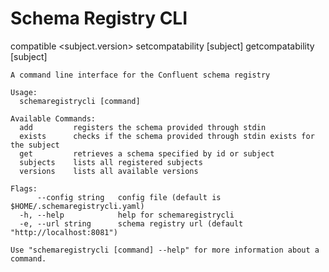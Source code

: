 Schema Registry CLI
===================

compatible <subject.version>
setcompatability [subject]
getcompatability [subject]

```
A command line interface for the Confluent schema registry

Usage:
  schemaregistrycli [command]

Available Commands:
  add         registers the schema provided through stdin
  exists      checks if the schema provided through stdin exists for the subject
  get         retrieves a schema specified by id or subject
  subjects    lists all registered subjects
  versions    lists all available versions

Flags:
      --config string   config file (default is $HOME/.schemaregistrycli.yaml)
  -h, --help            help for schemaregistrycli
  -e, --url string      schema registry url (default "http://localhost:8081")

Use "schemaregistrycli [command] --help" for more information about a command.
```
